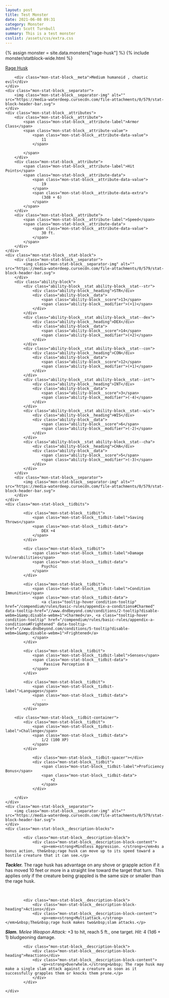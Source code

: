 ```yaml
---
layout: post
title: Test Monster
date: 2021-06-08 09:31
category: Monster
author: Scott Turnbull
summary: This is a test monster
csslist: /assets/css/extra.css
---
```

{% assign monster = site.data.monsters["rage-husk"] %}
{% include monster/statblock-wide.html %}

<div class="mon-stat-block">
    <div class="mon-stat-block__header">
        <div class="mon-stat-block__name">
            <a class="mon-stat-block__name-link" href="/monsters/1329065-rage-husk">
                Rage Husk
            </a>
        </div>

        <div class="mon-stat-block__meta">Medium humanoid , chaotic evil</div>
    </div>
    <div class="mon-stat-block__separator">
        <img class="mon-stat-block__separator-img" alt="" src="https://media-waterdeep.cursecdn.com/file-attachments/0/579/stat-block-header-bar.svg">
    </div>
    <div class="mon-stat-block__attributes">
        <div class="mon-stat-block__attribute">
            <span class="mon-stat-block__attribute-label">Armor Class</span>
            <span class="mon-stat-block__attribute-value">
                <span class="mon-stat-block__attribute-data-value">
                    11
                </span>
                         
            </span>
        </div>
        <div class="mon-stat-block__attribute">
            <span class="mon-stat-block__attribute-label">Hit Points</span>
            <span class="mon-stat-block__attribute-data">
                <span class="mon-stat-block__attribute-data-value">
                    19
                </span>
                <span class="mon-stat-block__attribute-data-extra">
                    (3d8 + 6)
                </span>      
            </span>
        </div>
        <div class="mon-stat-block__attribute">
            <span class="mon-stat-block__attribute-label">Speed</span>
            <span class="mon-stat-block__attribute-data">
                <span class="mon-stat-block__attribute-data-value">
                    30 ft. 
                </span>
            </span>
        </div>
    </div>
    <div class="mon-stat-block__stat-block">
        <div class="mon-stat-block__separator">
            <img class="mon-stat-block__separator-img" alt="" src="https://media-waterdeep.cursecdn.com/file-attachments/0/579/stat-block-header-bar.svg">
        </div>
        <div class="ability-block">
            <div class="ability-block__stat ability-block__stat--str">
                <div class="ability-block__heading">STR</div>
                <div class="ability-block__data">
                    <span class="ability-block__score">13</span>
                    <span class="ability-block__modifier">(+1)</span>
                </div>
            </div>
            <div class="ability-block__stat ability-block__stat--dex">
                <div class="ability-block__heading">DEX</div>
                <div class="ability-block__data">
                    <span class="ability-block__score">14</span>
                    <span class="ability-block__modifier">(+2)</span>
                </div>
            </div>
            <div class="ability-block__stat ability-block__stat--con">
                <div class="ability-block__heading">CON</div>
                <div class="ability-block__data">
                    <span class="ability-block__score">12</span>
                    <span class="ability-block__modifier">(+1)</span>
                </div>
            </div>
            <div class="ability-block__stat ability-block__stat--int">
                <div class="ability-block__heading">INT</div>
                <div class="ability-block__data">
                    <span class="ability-block__score">3</span>
                    <span class="ability-block__modifier">(-4)</span>
                </div>
            </div>
            <div class="ability-block__stat ability-block__stat--wis">
                <div class="ability-block__heading">WIS</div>
                <div class="ability-block__data">
                    <span class="ability-block__score">6</span>
                    <span class="ability-block__modifier">(-2)</span>
                </div>
            </div>
            <div class="ability-block__stat ability-block__stat--cha">
                <div class="ability-block__heading">CHA</div>
                <div class="ability-block__data">
                    <span class="ability-block__score">5</span>
                    <span class="ability-block__modifier">(-3)</span>
                </div>
            </div>
        </div>
        <div class="mon-stat-block__separator">
            <img class="mon-stat-block__separator-img" alt="" src="https://media-waterdeep.cursecdn.com/file-attachments/0/579/stat-block-header-bar.svg">
        </div>
    </div>
    <div class="mon-stat-block__tidbits">
        
            <div class="mon-stat-block__tidbit">
                <span class="mon-stat-block__tidbit-label">Saving Throws</span>
                <span class="mon-stat-block__tidbit-data">
                    DEX +4
                </span>
            </div>
        
            <div class="mon-stat-block__tidbit">
                <span class="mon-stat-block__tidbit-label">Damage Vulnerabilities</span>
                <span class="mon-stat-block__tidbit-data">
                    Psychic
                </span>
            </div>
        
            <div class="mon-stat-block__tidbit">
                <span class="mon-stat-block__tidbit-label">Condition Immunities</span>
                <span class="mon-stat-block__tidbit-data">
                    <a class="tooltip-hover condition-tooltip" href="/compendium/rules/basic-rules/appendix-a-conditions#Charmed" data-tooltip-href="//www.dndbeyond.com/conditions/2-tooltip?disable-webm=1&amp;disable-webm=1">Charmed</a>, <a class="tooltip-hover condition-tooltip" href="/compendium/rules/basic-rules/appendix-a-conditions#Frightened" data-tooltip-href="//www.dndbeyond.com/conditions/5-tooltip?disable-webm=1&amp;disable-webm=1">Frightened</a>
                </span>
            </div>
        
            <div class="mon-stat-block__tidbit">
                <span class="mon-stat-block__tidbit-label">Senses</span>
                <span class="mon-stat-block__tidbit-data">
                     Passive Perception 8
                </span>
            </div>
        
            <div class="mon-stat-block__tidbit">
                <span class="mon-stat-block__tidbit-label">Languages</span>
                <span class="mon-stat-block__tidbit-data">
                    --
                </span>
            </div>
        
        <div class="mon-stat-block__tidbit-container">
            <div class="mon-stat-block__tidbit">
                <span class="mon-stat-block__tidbit-label">Challenge</span>
                <span class="mon-stat-block__tidbit-data">
                    1/2 (100 XP)
                </span>
            </div>
            
                <div class="mon-stat-block__tidbit-spacer"></div>
                <div class="mon-stat-block__tidbit">
                    <span class="mon-stat-block__tidbit-label">Proficiency Bonus</span>
                    <span class="mon-stat-block__tidbit-data">
                        +2
                    </span>
                </div>
            
        </div>
    </div>
    <div class="mon-stat-block__separator">
        <img class="mon-stat-block__separator-img" alt="" src="https://media-waterdeep.cursecdn.com/file-attachments/0/579/stat-block-header-bar.svg">
    </div>
    <div class="mon-stat-block__description-blocks">
        
            <div class="mon-stat-block__description-block"> 
                <div class="mon-stat-block__description-block-content">
                    <p><em><strong>Mindless Aggression. </strong></em>As a bonus action, the&nbsp;rage husk can move up to its speed toward a hostile creature that it can see.</p>
<p><em><strong>Tackler.</strong></em> The rage husk has advantage on any shove or grapple action if it has moved 10 feet or more in a straight line toward the target that turn.&nbsp; This applies only if the creature being grappled is the same size or smaller than the rage husk.</p>
<p>&nbsp;</p>                
                </div>
            </div>
         
            <div class="mon-stat-block__description-block">
                <div class="mon-stat-block__description-block-heading">Actions</div>
                <div class="mon-stat-block__description-block-content">
                    <p><em><strong>Multiattack.</strong></em>&nbsp;The&nbsp;rage husk makes two&nbsp;slam attacks.</p>
<p><em><strong>Slam.</strong></em> <em>Melee Weapon Attack:</em> +3 to hit, reach 5 ft., one target. <em>Hit:</em> 4 (1d6 + 1) bludgeoning damage.</p>                            
                </div>
            </div>
         
            <div class="mon-stat-block__description-block">
                <div class="mon-stat-block__description-block-heading">Reactions</div>
                <div class="mon-stat-block__description-block-content">
                    <p><strong>Overwhelm.</strong>&nbsp; The rage husk may make a single slam attack against a creature as soon as it successfully grapples them or knocks them prone.</p>
                </div>
            </div>
        
    </div>
</div>